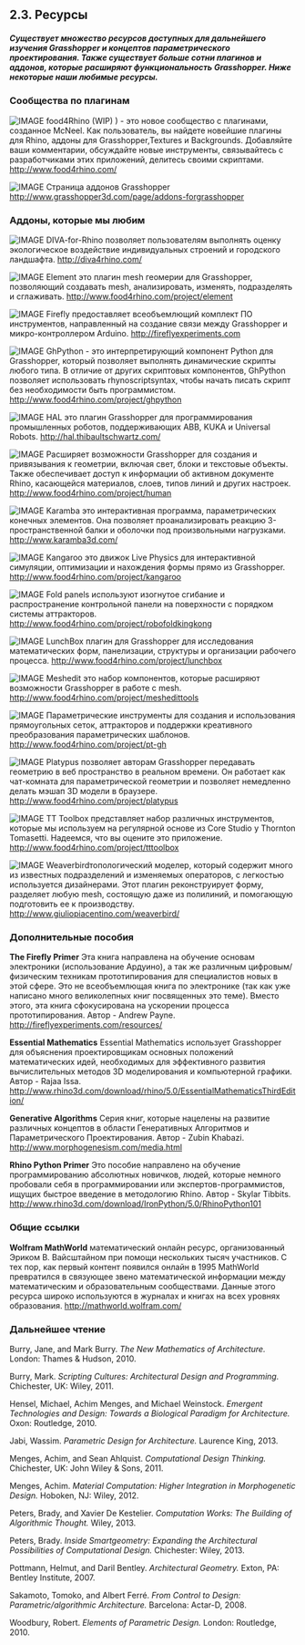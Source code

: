 ## 2.3. Ресурсы

##### Существует множество ресурсов доступных для дальнейшего изучения Grasshopper и концептов параметрического проектирования. Также существует больше сотни плагинов и аддонов, которые расширяют функциональность Grasshopper. Ниже некоторые наши любимые ресурсы.

### Сообщества по плагинам
<style>
.page-inner h3{clear:both}
.page-inner p{clear:both}
.page-inner img {float:left;padding:15px;}

</style>

![IMAGE](images/rhino.png)
food4Rhino (WIP) ) - это новое сообщество с плагинами, созданное McNeel. Как пользователь, вы найдете новейшие плагины для Rhino, аддоны для Grasshopper,Textures и Backgrounds. Добавляйте ваши комментарии, обсуждайте новые инструменты, связывайтесь с разработчиками этих приложений, делитесь своими скриптами.
http://www.food4rhino.com/

![IMAGE](images/grasshopper.png)
Страница аддонов Grasshopper
http://www.grasshopper3d.com/page/addons-forgrasshopper
<br>
### Аддоны, которые мы любим

![IMAGE](images/diva.png)
DIVA-for-Rhino позволяет пользователям выполнять оценку экологическое воздействие индивидуальных строений и городского ландшафта.
http://diva4rhino.com/

![IMAGE](images/elementlogo.png)
Element это плагин mesh геомерии для Grasshopper, позволяющий создавать mesh, анализировать, изменять, подразделять и сглаживать.
http://www.food4rhino.com/project/element

![IMAGE](images/firefly.png)
Firefly предоставляет всеобъемлющий комплект ПО инструментов, направленный на создание связи между Grasshopper и микро-контроллером Arduino.
http://fireflyexperiments.com

![IMAGE](images/python.png)
GhPython - это интерпретирующий компонент Python для Grasshopper, который позволяет выполнять динамические скрипты любого типа. В отличие от других скриптовых компонентов, GhPython позволяет использовать rhynoscriptsyntax, чтобы начать писать скрипт без необходимости быть программистом.
http://www.food4rhino.com/project/ghpython

![IMAGE](images/hal.png)
HAL это плагин Grasshopper для программирования промышленных роботов, поддерживающих ABB, KUKA и Universal Robots.
http://hal.thibaultschwartz.com/

![IMAGE](images/human.png)
Расширяет возможности Grasshopper для создания и привязывания к геометрии, включая свет, блоки и текстовые объекты. Также обеспечивает доступ к информации об активном документе Rhino, касающейся материалов, слоев, типов линий и других настроек.
http://www.food4rhino.com/project/human

![IMAGE](images/karamba.png)
Karamba это интерактивная программа, параметрических конечных элементов. Она позволяет проанализировать реакцию 3-пространственной балки и оболочки под произвольными нагрузками.
http://www.karamba3d.com/

![IMAGE](images/kangaroo.png)
Kangaroo это движок Live Physics для интерактивной симуляции, оптимизации и нахождения формы прямо из Grasshopper.
http://www.food4rhino.com/project/kangaroo

![IMAGE](images/kingkong.png)
Fold panels используют изогнутое сгибание и распространение контрольной панели на поверхности с порядком системы аттракторов.
http://www.food4rhino.com/project/robofoldkingkong

![IMAGE](images/lunchbox.png)
LunchBox плагин для Grasshopper для исследования математических форм, панелизации, структуры и организации рабочего процесса.
http://www.food4rhino.com/project/lunchbox

![IMAGE](images/meshedit.png)
Meshedit это набор компонентов, которые расширяют возможности Grasshopper в работе с mesh.
http://www.food4rhino.com/project/meshedittools

![IMAGE](images/parametric-tools.png)
Параметрические инструменты для создания и использования прямоугольных сеток, аттракторов и поддержки креативного преобразования параметрических шаблонов.
http://www.food4rhino.com/project/pt-gh

![IMAGE](images/platypus.png)
Platypus позволяет авторам Grasshopper передавать геометрию в веб пространство в реальном времени. Он работает как чат-комната для параметрической геометрии и позволяет немедленно делать мэшап 3D модели в браузере.
http://www.food4rhino.com/project/platypus

![IMAGE](images/tt-toolbox.png)
TT Toolbox представляет набор различных инструментов, которые мы используем на регулярной основе из Core Studio у Thornton Tomasetti. Надеемся, что вы оцените это приложение.
http://www.food4rhino.com/project/tttoolbox

![IMAGE](images/weaverbird.png)
Weaverbirdтопологический моделер, который содержит много из известных подразделений и изменяемых операторов, с легкостью используется дизайнерами. Этот плагин реконструирует форму, разделяет любую mesh, состоящую даже из полилиний, и помогающую подготовить ее к производству.
http://www.giuliopiacentino.com/weaverbird/



### Дополнительные пособия
**The Firefly Primer**
Эта книга направлена на обучение основам электроники (использование Ардуино), а так же различным цифровым/ физическим техникам прототипирования для специалистов новых в этой сфере. Это не всеобъемлющая книга по электронике (так как уже написано много великолепных книг посвященных это теме). Вместо этого, эта книга сфокусирована на ускорении процесса прототипирования. Автор - Andrew Payne.
http://fireflyexperiments.com/resources/

**Essential Mathematics**
Essential Mathematics использует Grasshopper для объяснения проектировщикам основных положений математических идей, необходимых для эффективного развития вычислительных методов 3D моделирования и компьютерной графики. Автор - Rajaa Issa.
http://www.rhino3d.com/download/rhino/5.0/EssentialMathematicsThirdEdition/

**Generative Algorithms**
Серия книг, которые нацелены на развитие различных концептов в области Генеративных Алгоритмов и Параметрического Проектирования. Автор - Zubin Khabazi.
http://www.morphogenesism.com/media.html

**Rhino Python Primer**
Это пособие направлено на обучение программированию абсолютных новичков, людей, которые немного пробовали себя в программировании или экспертов-программистов, ищущих быстрое введение в методологию Rhino. Автор - Skylar Tibbits.
http://www.rhino3d.com/download/IronPython/5.0/RhinoPython101

### Общие ссылки
**Wolfram MathWorld** математический онлайн ресурс, организованный Эриком В. Вайсштайном при помощи нескольких тысяч участников. С тех пор, как первый контент появился онлайн в 1995 MathWorld превратился в связующее звено математической информации между математическим и образовательным сообществами. Данные этого ресурса широко используются в журналах и книгах на всех уровнях образования.
http://mathworld.wolfram.com/

### Дальнейшее чтение
Burry, Jane, and Mark Burry. *The New Mathematics of Architecture.* London: Thames & Hudson, 2010.

Burry, Mark. *Scripting Cultures: Architectural Design and Programming.* Chichester, UK: Wiley, 2011.

Hensel, Michael, Achim Menges, and Michael Weinstock. *Emergent Technologies and Design: Towards a Biological Paradigm for Architecture.* Oxon: Routledge, 2010.

Jabi, Wassim. *Parametric Design for Architecture.* Laurence King, 2013.

Menges, Achim, and Sean Ahlquist. *Computational Design Thinking.* Chichester, UK: John Wiley & Sons, 2011.

Menges, Achim. *Material Computation: Higher Integration in Morphogenetic Design.* Hoboken, NJ: Wiley, 2012.

Peters, Brady, and Xavier De Kestelier. *Computation Works: The Building of Algorithmic Thought.* Wiley, 2013.

Peters, Brady. *Inside Smartgeometry: Expanding the Architectural Possibilities of Computational Design.* Chichester: Wiley, 2013.

Pottmann, Helmut, and Daril Bentley. *Architectural Geometry.* Exton, PA: Bentley Institute, 2007.

Sakamoto, Tomoko, and Albert Ferré. *From Control to Design: Parametric/algorithmic Architecture.* Barcelona: Actar-D, 2008.

Woodbury, Robert. *Elements of Parametric Design.* London: Routledge, 2010.
